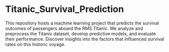 # Titanic_Survival_Prediction
This repository hosts a machine learning project that predicts the survival outcomes of passengers aboard the RMS Titanic. We analyze and preprocess the Titanic dataset, develop predictive models, and evaluate their performance. Discover insights into the factors that influenced survival rates on this historic voyage.
